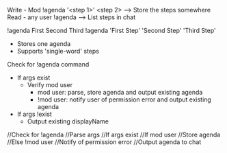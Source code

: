 Write - Mod
!agenda '<step 1>' <step 2> --> Store the steps somewhere
Read - any user
!agenda --> List steps in chat


!agenda First Second Third
!agenda 'First Step' 'Second Step' 'Third Step'


- Stores one agenda
- Supports 'single-word' steps

Check for !agenda command
- If args exist
  - Verify mod user
    - mod user: parse, store agenda and output existing agenda
    - !mod user: notify user of permission error and output existing agenda
- If args !exist
  - Output existing displayName


//Check for !agenda
//Parse args
//If args exist
  //If mod user
    //Store agenda
  //Else !mod user
    //Notify of permission error
//Output agenda to chat
